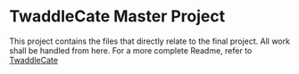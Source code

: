 # TwaddleCate Master Project
This project contains the files that directly relate to the final project. All work shall be handled from here. For a more complete Readme, refer to [TwaddleCate](https://github.com/atmarnat/TwaddleCate#twaddlecate)
